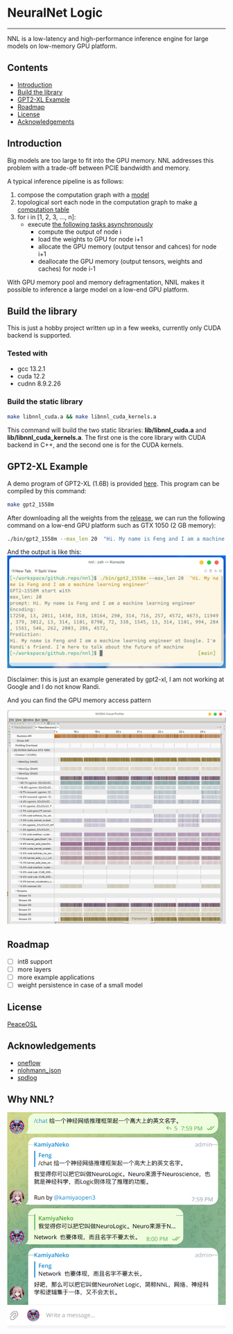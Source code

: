 # NeuralNet Logic
----------------------
NNL is a low-latency and high-performance inference engine for large models on low-memory GPU platform.


## Contents
- [Introduction](#introduction)
- [Build the library](#build-the-library)
- [GPT2-XL Example](#gpt2-xl-example)
- [Roadmap](#roadmap)
- [License](#license)
- [Acknowledgements](#acknowledgements)

## Introduction

Big models are too large to fit into the GPU memory.
NNL addresses this problem with a trade-off between PCIE bandwidth and memory.

A typical inference pipeline is as follows:
1. compose the computation graph with a [model](https://github.com/fengwang/nnl/blob/676977d6793926d922dd7a97c487ec3e0caee856/include/direct_space/model.hpp#L15)
2. topological sort each node in the computation graph to make [a computation table](https://github.com/fengwang/nnl/blob/676977d6793926d922dd7a97c487ec3e0caee856/include/direct_space/model.hpp#L131C53-L131C53)
3. for i in [1, 2, 3, ..., n]:
    - execute [the following tasks asynchronously](https://github.com/fengwang/nnl/blob/676977d6793926d922dd7a97c487ec3e0caee856/include/direct_space/model.hpp#L153)
        + compute the output of node i
        + load the weights to GPU for node i+1
        + allocate the GPU memory (output tensor and cahces) for node i+1
        + deallocate the GPU memory (output tensors, weights and caches) for node i-1

With GPU memory pool and memory defragmentation, NNIL makes it possible to inference a large model on a low-end GPU platform.

## Build the library

This is just a hobby project written up in a few weeks, currently only CUDA backend is supported.

### Tested with
+ gcc 13.2.1
+ cuda 12.2
+ cudnn 8.9.2.26

### Build the static library

```bash
make libnnl_cuda.a && make libnnl_cuda_kernels.a
```

This command will build the two static libraries: __lib/libnnl_cuda.a__ and __lib/libnnl_cuda_kernels.a__.
The first one is the core library with CUDA backend in C++, and the second one is for the CUDA kernels.

## GPT2-XL Example

A demo program of GPT2-XL (1.6B) is provided [here](./examples/gpt2-1558M/main.cc).
This program can be compiled by this command:
```bash
make gpt2_1558m
```

After downloading all the weights from the [release](https://github.com/fengwang/nnl/releases/tag/0.0.1), we can run the following command on a low-end GPU platform such as GTX 1050 (2 GB memory):

```bash
./bin/gpt2_1558m --max_len 20  "Hi. My name is Feng and I am a machine learning engineer"
```

And the output is like this:
![](./assets/gpt2-xl.png)

Disclaimer: this is just an example generated by gpt2-xl, I am not working at Google and I do not know Randi.

And you can find the GPU memory access pattern

![](./assets/cuda-access.png)


## Roadmap
+ [ ] int8 support
+ [ ] more layers
+ [ ] more example applications
+ [ ] weight persistence in case of a small model

## License

[PeaceOSL](https://github.com/atErik/PeaceOSL/blob/main/PeaceOSL.txt)

## Acknowledgements
+ [oneflow](https://github.com/Oneflow-Inc/oneflow)
+ [nlohmann_json](https://github.com/nlohmann/json)
+ [spdlog](https://github.com/gabime/spdlog)

## Why NNL?

![](assets/nnl.png)

